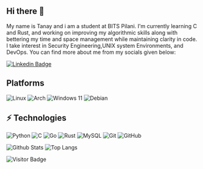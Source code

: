 ## Hi there 👋

My name is Tanay and i am a student at BITS Pilani. I'm currently learning C and Rust, and working on improving my algorithmic skills along with bettering my time and space management while maintaining clarity in code. I take interest in Security Engineering,UNIX system Environments, and DevOps. You can find more about me from my socials given below:

[![Linkedin Badge](https://img.shields.io/badge/-LinkedIn-blue?style=flat-square&logo=Linkedin&logoColor=white&link=https://www.linkedin.com/in/tanay-m-a78243247/)](https://www.linkedin.com/in/tanay-m-a78243247/)

## Platforms 

![Linux](https://img.shields.io/badge/Linux-FCC624?style=for-the-badge&logo=linux&logoColor=black)
![Arch](https://img.shields.io/badge/Arch%20Linux-1793D1?logo=arch-linux&logoColor=fff&style=for-the-badge)
![Windows 11](https://img.shields.io/badge/Windows%2011-%230079d5.svg?style=for-the-badge&logo=Windows%2011&logoColor=white)
![Debian](https://img.shields.io/badge/Debian-D70A53?style=for-the-badge&logo=debian&logoColor=white)


## ⚡ Technologies

![Python](https://img.shields.io/badge/-Python-black?style=flat-square&logo=Python)
![C](https://img.shields.io/badge/c-%2300599C.svg?style=flat&logo=c&logoColor=white)
![Go](https://img.shields.io/badge/go-%2300ADD8.svg?style=flat&logo=go&logoColor=white)
![Rust](https://img.shields.io/badge/rust-%23000000.svg?style=flat&logo=rust&logoColor=white)
![MySQL](https://img.shields.io/badge/-MySQL-black?style=flat-square&logo=mysql)
![Git](https://img.shields.io/badge/-Git-black?style=flat-square&logo=git)
![GitHub](https://img.shields.io/badge/-GitHub-181717?style=flat-square&logo=github)

![Github Stats](https://github-readme-stats.vercel.app/api?username=Wanderer0074348&count_private=true&show_icons=true&include_all_commits=true&theme=cobalt)
![Top Langs](https://github-readme-stats.vercel.app/api/top-langs/?username=Wanderer0074348&hide=TeX&theme=cobalt)

![Visitor Badge](https://visitor-badge.laobi.icu/badge?page_id=Wanderer0074348.Wanderer0074348)

